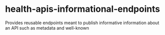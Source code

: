# health-apis-informational-endpoints
Provides reusable endpoints meant to publish informative information about an API such as metadata and well-known
